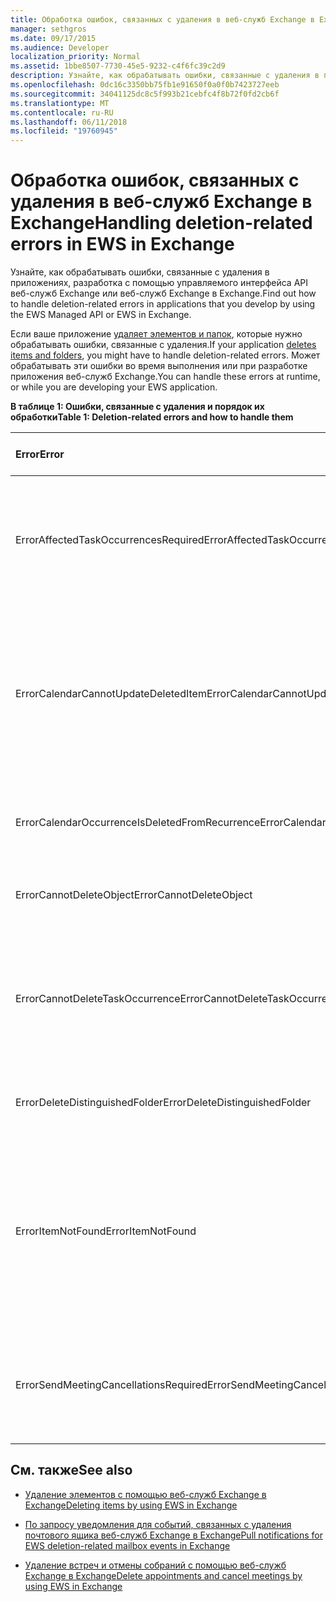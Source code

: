 ```yaml
---
title: Обработка ошибок, связанных с удаления в веб-служб Exchange в Exchange
manager: sethgros
ms.date: 09/17/2015
ms.audience: Developer
localization_priority: Normal
ms.assetid: 1bbe8507-7730-45e5-9232-c4f6fc39c2d9
description: Узнайте, как обрабатывать ошибки, связанные с удаления в приложениях, разработка с помощью управляемого интерфейса API веб-служб Exchange или веб-служб Exchange в Exchange.
ms.openlocfilehash: 0dc16c3350bb75fb1e91650f0a0f0b7423727eeb
ms.sourcegitcommit: 34041125dc8c5f993b21cebfc4f8b72f0fd2cb6f
ms.translationtype: MT
ms.contentlocale: ru-RU
ms.lasthandoff: 06/11/2018
ms.locfileid: "19760945"
---
```

# <a name="handling-deletion-related-errors-in-ews-in-exchange"></a><span data-ttu-id="f1947-103">Обработка ошибок, связанных с удаления в веб-служб Exchange в Exchange</span><span class="sxs-lookup"><span data-stu-id="f1947-103">Handling deletion-related errors in EWS in Exchange</span></span>

<span data-ttu-id="f1947-104">Узнайте, как обрабатывать ошибки, связанные с удаления в приложениях, разработка с помощью управляемого интерфейса API веб-служб Exchange или веб-служб Exchange в Exchange.</span><span class="sxs-lookup"><span data-stu-id="f1947-104">Find out how to handle deletion-related errors in applications that you develop by using the EWS Managed API or EWS in Exchange.</span></span>
  
<span data-ttu-id="f1947-105">Если ваше приложение [удаляет элементов и папок](deleting-items-by-using-ews-in-exchange.md), которые нужно обрабатывать ошибки, связанные с удаления.</span><span class="sxs-lookup"><span data-stu-id="f1947-105">If your application [deletes items and folders](deleting-items-by-using-ews-in-exchange.md), you might have to handle deletion-related errors.</span></span> <span data-ttu-id="f1947-106">Может обрабатывать эти ошибки во время выполнения или при разработке приложения веб-служб Exchange.</span><span class="sxs-lookup"><span data-stu-id="f1947-106">You can handle these errors at runtime, or while you are developing your EWS application.</span></span>
  
<span data-ttu-id="f1947-107">**В таблице 1: Ошибки, связанные с удаления и порядок их обработки**</span><span class="sxs-lookup"><span data-stu-id="f1947-107">**Table 1: Deletion-related errors and how to handle them**</span></span>

|<span data-ttu-id="f1947-108">**Error**</span><span class="sxs-lookup"><span data-stu-id="f1947-108">**Error**</span></span>|<span data-ttu-id="f1947-109">**Происходит при попытке...**</span><span class="sxs-lookup"><span data-stu-id="f1947-109">**Occurs when you try to…**</span></span>|<span data-ttu-id="f1947-110">**Обработать его с...**</span><span class="sxs-lookup"><span data-stu-id="f1947-110">**Handle it by…**</span></span>|
|:-----|:-----|:-----|
|<span data-ttu-id="f1947-111">ErrorAffectedTaskOccurrencesRequired</span><span class="sxs-lookup"><span data-stu-id="f1947-111">ErrorAffectedTaskOccurrencesRequired</span></span>  <br/> |<span data-ttu-id="f1947-112">Удалите экземпляр повторяющейся задачи и **AffectedTaskOccurrence** свойство не задано.</span><span class="sxs-lookup"><span data-stu-id="f1947-112">Delete an instance of a recurring task, and the **AffectedTaskOccurrence** property is not set.</span></span>  <br/> |<span data-ttu-id="f1947-113">Установка свойства **AffectedTaskOccurrence** и повтор попытки удаления.</span><span class="sxs-lookup"><span data-stu-id="f1947-113">Setting the **AffectedTaskOccurrence** property, and retrying the deletion.</span></span>  <br/> |
|<span data-ttu-id="f1947-114">ErrorCalendarCannotUpdateDeletedItem</span><span class="sxs-lookup"><span data-stu-id="f1947-114">ErrorCalendarCannotUpdateDeletedItem</span></span>  <br/> |<span data-ttu-id="f1947-115">Обновите элемент календаря, расположенный в папки "Удаленные" после обновления приведет отправку собрания пригласить участников.</span><span class="sxs-lookup"><span data-stu-id="f1947-115">Update a calendar item located in the Deleted Items folder when the update would result in sending a meeting invite to attendees.</span></span>  <br/> |<span data-ttu-id="f1947-116">Отмена обновления или перемещение элемента календаря обратно в папку по умолчанию календаря и обновление элемента календаря.</span><span class="sxs-lookup"><span data-stu-id="f1947-116">Canceling the update or moving the calendar item back to the default Calendar folder and updating the calendar item.</span></span>  <br/> |
|<span data-ttu-id="f1947-117">ErrorCalendarOccurrenceIsDeletedFromRecurrence</span><span class="sxs-lookup"><span data-stu-id="f1947-117">ErrorCalendarOccurrenceIsDeletedFromRecurrence</span></span>  <br/> |<span data-ttu-id="f1947-118">Ссылаться на удаленных вхождения повторяющейся встречи.</span><span class="sxs-lookup"><span data-stu-id="f1947-118">Reference a deleted occurrence of a recurring appointment.</span></span>  <br/> |<span data-ttu-id="f1947-119">Удаление ссылки на удаленных вхождение.</span><span class="sxs-lookup"><span data-stu-id="f1947-119">Removing a reference to a deleted occurrence.</span></span>  <br/> |
|<span data-ttu-id="f1947-120">ErrorCannotDeleteObject</span><span class="sxs-lookup"><span data-stu-id="f1947-120">ErrorCannotDeleteObject</span></span>  <br/> |<span data-ttu-id="f1947-121">Удалите элемент, который не может быть удалена.</span><span class="sxs-lookup"><span data-stu-id="f1947-121">Delete an item that cannot be deleted.</span></span>  <br/> |<span data-ttu-id="f1947-122">Выход попытки удаления элемента.</span><span class="sxs-lookup"><span data-stu-id="f1947-122">Quitting attempts to delete the item.</span></span>  <br/> |
|<span data-ttu-id="f1947-123">ErrorCannotDeleteTaskOccurrence</span><span class="sxs-lookup"><span data-stu-id="f1947-123">ErrorCannotDeleteTaskOccurrence</span></span>  <br/> |<span data-ttu-id="f1947-124">Удалить вхождение неповторяющейся задачи или удалить последнюю копию повторяющейся задачи.</span><span class="sxs-lookup"><span data-stu-id="f1947-124">Delete an occurrence of a nonrecurring task or delete the last occurrence of a recurring task.</span></span>  <br/> |<span data-ttu-id="f1947-125">Удаление неповторяющейся задачи или выход пытается удалить последнюю копию повторяющейся задачи.</span><span class="sxs-lookup"><span data-stu-id="f1947-125">Deleting a nonrecurring task or quitting attempts to delete the last occurrence of a recurring task.</span></span>  <br/> |
|<span data-ttu-id="f1947-126">ErrorDeleteDistinguishedFolder</span><span class="sxs-lookup"><span data-stu-id="f1947-126">ErrorDeleteDistinguishedFolder</span></span>  <br/> |<span data-ttu-id="f1947-127">Удаление различающееся папки.</span><span class="sxs-lookup"><span data-stu-id="f1947-127">Delete a distinguished folder.</span></span>  <br/> |<span data-ttu-id="f1947-128">Указывает, что папок по умолчанию удалить невозможно.</span><span class="sxs-lookup"><span data-stu-id="f1947-128">Indicating that default folders cannot be deleted.</span></span>  <br/> |
|<span data-ttu-id="f1947-129">ErrorItemNotFound</span><span class="sxs-lookup"><span data-stu-id="f1947-129">ErrorItemNotFound</span></span>  <br/> |<span data-ttu-id="f1947-130">Доступ к без возможности восстановления удаленных элементов.</span><span class="sxs-lookup"><span data-stu-id="f1947-130">Access a permanently deleted item.</span></span>  <br/> |<span data-ttu-id="f1947-131">Удаление ссылки на элемент, когда он удаляется из хранилища.</span><span class="sxs-lookup"><span data-stu-id="f1947-131">Removing references to an item when it is deleted from the store.</span></span> <span data-ttu-id="f1947-132">Если восстанавливается элемента, убедитесь, что снова задать необходимые ссылки на клиенте.</span><span class="sxs-lookup"><span data-stu-id="f1947-132">If an item is recovered, make sure that you reinstate required references to the client.</span></span>  <br/> |
|<span data-ttu-id="f1947-133">ErrorSendMeetingCancellationsRequired</span><span class="sxs-lookup"><span data-stu-id="f1947-133">ErrorSendMeetingCancellationsRequired</span></span>  <br/> |<span data-ttu-id="f1947-134">Удаление элемента календаря без указания должна быть отправлена отмен собрания.</span><span class="sxs-lookup"><span data-stu-id="f1947-134">Delete a calendar item without specifying whether meeting cancellations should be sent.</span></span>  <br/> |<span data-ttu-id="f1947-135">Указание, что следует отмен собрания или не будут отправляться.</span><span class="sxs-lookup"><span data-stu-id="f1947-135">Specifying that meeting cancellations should or should not be sent.</span></span>  <br/> |
   
## <a name="see-also"></a><span data-ttu-id="f1947-136">См. также</span><span class="sxs-lookup"><span data-stu-id="f1947-136">See also</span></span>


- [<span data-ttu-id="f1947-137">Удаление элементов с помощью веб-служб Exchange в Exchange</span><span class="sxs-lookup"><span data-stu-id="f1947-137">Deleting items by using EWS in Exchange</span></span>](deleting-items-by-using-ews-in-exchange.md)
    
- [<span data-ttu-id="f1947-138">По запросу уведомления для событий, связанных с удаления почтового ящика веб-служб Exchange в Exchange</span><span class="sxs-lookup"><span data-stu-id="f1947-138">Pull notifications for EWS deletion-related mailbox events in Exchange</span></span>](pull-notifications-for-ews-deletion-related-mailbox-events-in-exchange.md)
    
- [<span data-ttu-id="f1947-139">Удаление встреч и отмены собраний с помощью веб-служб Exchange в Exchange</span><span class="sxs-lookup"><span data-stu-id="f1947-139">Delete appointments and cancel meetings by using EWS in Exchange</span></span>](how-to-delete-appointments-and-cancel-meetings-by-using-ews-in-exchange.md)
    

